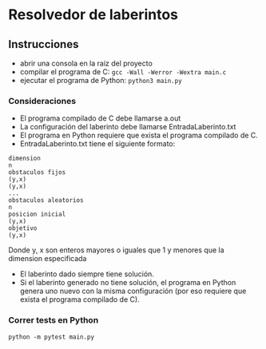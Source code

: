 # Resolvedor de laberintos

## Instrucciones
- abrir una consola en la raíz del proyecto
- compilar el programa de C: `gcc -Wall -Werror -Wextra main.c`
- ejecutar el programa de Python: `python3 main.py`

### Consideraciones
- El programa compilado de C debe llamarse a.out
- La configuración del laberinto debe llamarse EntradaLaberinto.txt
- El programa en Python requiere que exista el programa compilado de C.
- EntradaLaberinto.txt tiene el siguiente formato:
```
dimension
n
obstaculos fijos
(y,x)
(y,x)
...
obstaculos aleatorios
n
posicion inicial
(y,x)
objetivo
(y,x)
```
Donde y, x son enteros mayores o iguales que 1 y menores que la dimension especificada
- El laberinto dado siempre tiene solución.
- Si el laberinto generado no tiene solución, el programa en Python
genera uno nuevo con la misma configuración
(por eso requiere que exista el programa compilado de C).

### Correr tests en Python
```
python -m pytest main.py
```
